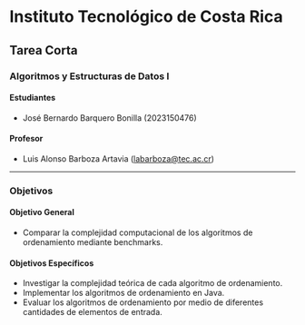 # Instituto Tecnológico de Costa Rica

## Tarea Corta

### Algoritmos y Estructuras de Datos I

#### Estudiantes

- José Bernardo Barquero Bonilla (2023150476)

#### Profesor

- Luis Alonso Barboza Artavia (<labarboza@tec.ac.cr>)

---

### Objetivos

#### Objetivo General

- Comparar la complejidad computacional de los algoritmos de ordenamiento mediante
benchmarks.

#### Objetivos Específicos

- Investigar la complejidad teórica de cada algoritmo de ordenamiento.
- Implementar los algoritmos de ordenamiento en Java.
- Evaluar los algoritmos de ordenamiento por medio de diferentes cantidades de elementos de
entrada.
